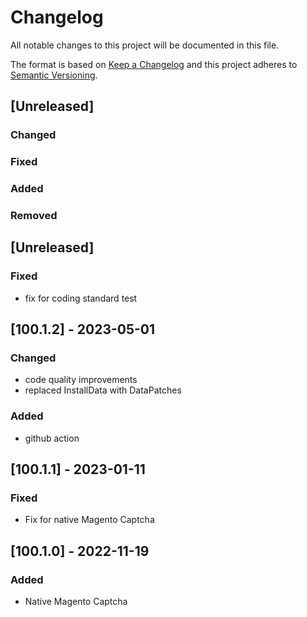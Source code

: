 # Changelog
All notable changes to this project will be documented in this file.

The format is based on [Keep a Changelog](http://keepachangelog.com/en/1.0.0/)
and this project adheres to [Semantic Versioning](http://semver.org/spec/v2.0.0.html).

## [Unreleased]
### Changed
### Fixed
### Added
### Removed

## [Unreleased]
### Fixed
- fix for coding standard test

## [100.1.2] - 2023-05-01
### Changed
- code quality improvements
- replaced InstallData with DataPatches
### Added
- github action

## [100.1.1] - 2023-01-11
### Fixed
- Fix for native Magento Captcha

## [100.1.0] - 2022-11-19
### Added
- Native Magento Captcha


